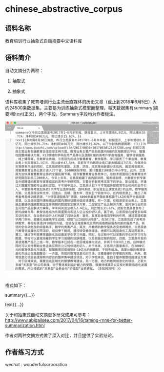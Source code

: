 # chinese_abstractive_corpus

## 语料名称

教育培训行业抽象式自动摘要中文语料库

## 语料简介

自动文摘分为两种：

1. 抽取式

2. 抽象式

语料库收集了教育培训行业主流垂直媒体的历史文章（截止到2018年6月5日）大约24500条数据集。主要是为训练抽象式模型而整理，每天数据集有summary(摘要)和text(正文)，两个字段，Summary字段均为作者标注。

![sample](res/sample.png)

格式如下：

summary{{...}}

text{{...}}

关于和抽象式自动文摘更多研究成果可参考：http://www.abigailsee.com/2017/04/16/taming-rnns-for-better-summarization.html

作者对两种文摘方式做了深入对比，并且提供了实验结论。

## 作者练习方式

wechat : wonderfulcorporation




